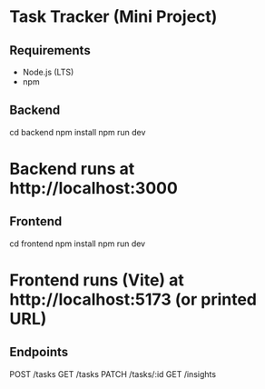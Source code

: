 # Task Tracker (Mini Project)

## Requirements
- Node.js (LTS)
- npm

## Backend
cd backend
npm install
npm run dev
# Backend runs at http://localhost:3000

## Frontend
cd frontend
npm install
npm run dev
# Frontend runs (Vite) at http://localhost:5173 (or printed URL)

## Endpoints
POST /tasks
GET /tasks
PATCH /tasks/:id
GET /insights
